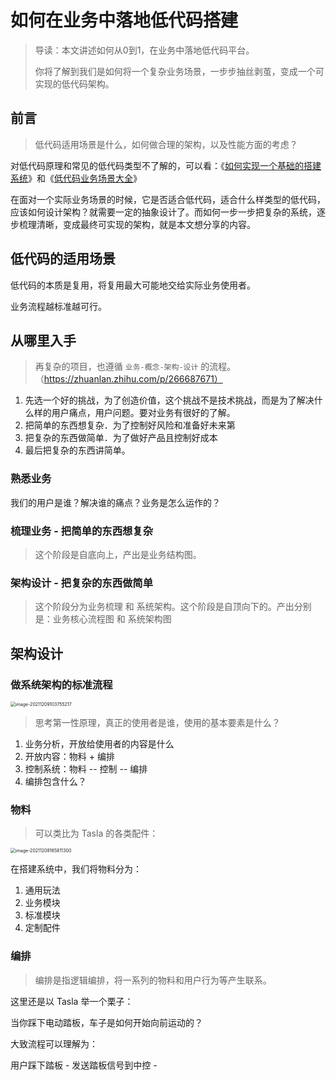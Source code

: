 # 如何在业务中落地低代码搭建

> 导读：本文讲述如何从0到1，在业务中落地低代码平台。
>
> 你将了解到我们是如何将一个复杂业务场景，一步步抽丝剥茧，变成一个可实现的低代码架构。



## 前言

> 低代码适用场景是什么，如何做合理的架构，以及性能方面的考虑？

对低代码原理和常见的低代码类型不了解的，可以看：《[如何实现一个基础的搭建系统](#)》和《[低代码业务场景大全](#)》

在面对一个实际业务场景的时候，它是否适合低代码，适合什么样类型的低代码，应该如何设计架构？就需要一定的抽象设计了。而如何一步一步把复杂的系统，逐步梳理清晰，变成最终可实现的架构，就是本文想分享的内容。



## 低代码的适用场景

低代码的本质是复用，将复用最大可能地交给实际业务使用者。

业务流程越标准越可行。



## 从哪里入手

> 再复杂的项目，也遵循 `业务-概念-架构-设计` 的流程。（https://zhuanlan.zhihu.com/p/266687671）

1. 先选一个好的挑战，为了创造价值，这个挑战不是技术挑战，而是为了解决什么样的用户痛点，用户问题。要对业务有很好的了解。
2. 把简单的东西想复杂．为了控制好风险和准备好未来第
3. 把复杂的东西做简单．为了做好产品且控制好成本
4. 最后把复杂的东西讲简单。



### 熟悉业务

我们的用户是谁？解决谁的痛点？业务是怎么运作的？



### 梳理业务 - 把简单的东西想复杂

> 这个阶段是自底向上，产出是业务结构图。



### 架构设计 - 把复杂的东西做简单

> 这个阶段分为业务梳理 和 系统架构。这个阶段是自顶向下的。产出分别是：业务核心流程图 和 系统架构图



## 架构设计

### 做系统架构的标准流程

<img src="http://yun.inuanfeng.com/blog/NJcC29.png" alt="image-20211209103755217" style="zoom:50%;" />



> 思考第一性原理，真正的使用者是谁，使用的基本要素是什么？

1. 业务分析，开放给使用者的内容是什么
2. 开放内容：物料 + 编排
3. 控制系统：物料 -- 控制 -- 编排
4. 编排包含什么？



### 物料

> 可以类比为 Tasla 的各类配件：

<img src="http://yun.inuanfeng.com/blog/MUPwFx.png" alt="image-20211208165811300" style="zoom:50%;" />

在搭建系统中，我们将物料分为：

1. 通用玩法
2. 业务模块
3. 标准模块
4. 定制配件



### 编排

> 编排是指逻辑编排，将一系列的物料和用户行为等产生联系。



这里还是以 Tasla 举一个栗子：

当你踩下电动踏板，车子是如何开始向前运动的？



大致流程可以理解为：

用户踩下踏板 - 发送踏板信号到中控 - 



